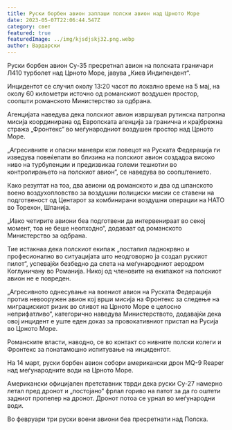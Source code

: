 ```yaml
---
title: Руски борбен авион заплаши полски авион над Црното Море
date: 2023-05-07T22:06:44.547Z
category: свет
featured: true
featuredImage: ../img/kjsdjskj32.png.webp
author: Вардарски
---
```


Руски борбен авион Су-35 пресретнал авион на полската граничари Л410 турболет над Црното Море, јавува „Киев Индипендент“.

Инцидентот се случил околу 13:20 часот по локално време на 5 мај, на околу 60 километри источно од романскиот воздушен простор, соопшти романското Министерство за одбрана.

Агенцијата наведува дека полскиот авион извршувал рутинска патролна мисија координирана од Европската агенција за гранична и крајбрежна стража „Фронтекс“ во меѓународниот воздушен простор над Црното Море.

„Агресивните и опасни маневри кои ловецот на Руската Федерација ги изведува повеќепати во близина на полскиот авион создадоа високо ниво на турбуленции и предизвикаа големи тешкотии во контролирањето на полскиот авион“, се наведува во соопштението.

Како резултат на тоа, два авиони од романското и два од шпанското воено воздухопловство за воздушни полициски мисии се ставени на подготвеност од Центарот за комбинирани воздушни операции на НАТО во Торехон, Шпанија.

„Иако четирите авиони беа подготвени да интервенираат во секој момент, тоа не беше неопходно“, додаваат од романското Министерство за одбрана.

Тие истакнаа дека полскиот екипаж „постапил ладнокрвно и професионално во ситуацијата што неодговорно ја создал рускиот пилот“, успевајќи безбедно да слета на меѓународниот аеродром Коглуничану во Романија. Никој од членовите на екипажот на полскиот авион не е повреден.

„Агресивното однесување на воениот авион на Руската Федерација против невооружен авион кој врши мисија на Фронтекс за следење на миграцискиот ризик во сливот на Црното Море е целосно неприфатливо“, категорично наведува Министерството, додавајќи дека овој инцидент е уште еден доказ за провокативниот пристап на Русија во Црното Море.

Романските власти, наводно, се во контакт со нивните полски колеги и Фронтекс за понатамошно испитување на инцидентот.

На 14 март, руски борбен авион собори американски дрон MQ-9 Reaper над меѓународните води на Црното Море.

Американски официјален претставник тврди дека руски Су-27 намерно летал пред дронот и „постојано“ фрлал гориво на патот за да го оштети задниот пропелер на дронот. Дронот потоа се урнал во меѓународни води.

Во февруари три руски воени авиони беа пресретнати над Полска.
